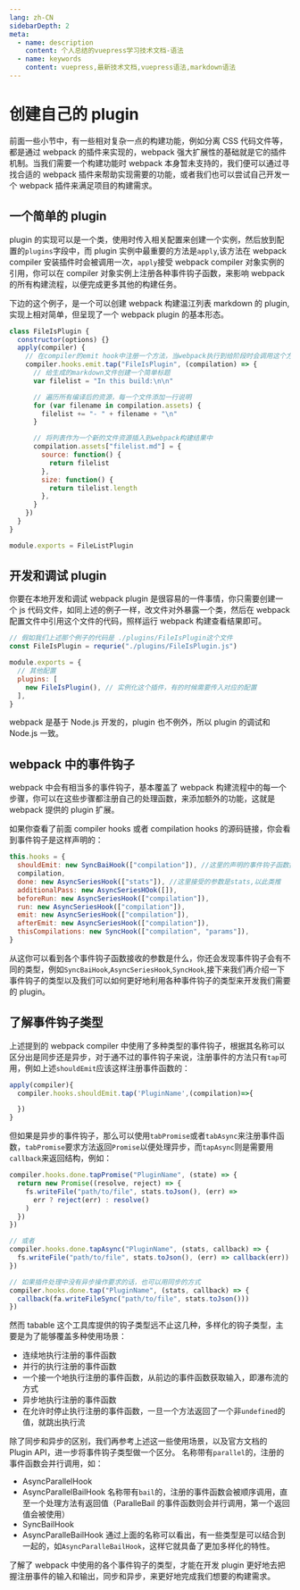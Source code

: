 ```yaml
---
lang: zh-CN
sidebarDepth: 2
meta:
  - name: description
    content: 个人总结的vuepress学习技术文档-语法
  - name: keywords
    content: vuepress,最新技术文档,vuepress语法,markdown语法
---
```


# 创建自己的 plugin

前面一些小节中，有一些相对复杂一点的构建功能，例如分离 CSS 代码文件等，都是通过 webpack 的插件来实现的，webpack 强大扩展性的基础就是它的插件机制。当我们需要一个构建功能时 webpack 本身暂未支持的，我们便可以通过寻找合适的 webpack 插件来帮助实现需要的功能，或者我们也可以尝试自己开发一个 webpack 插件来满足项目的构建需求。

## 一个简单的 plugin

plugin 的实现可以是一个类，使用时传入相关配置来创建一个实例，然后放到配置的`plugins`字段中，而 plugin 实例中最重要的方法是`apply`,该方法在 webpack compiler 安装插件时会被调用一次，`apply`接受 webpack compiler 对象实例的引用，你可以在 compiler 对象实例上注册各种事件钩子函数，来影响 webpack 的所有构建流程，以便完成更多其他的构建任务。

下边的这个例子，是一个可以创建 webpack 构建温江列表 markdown 的 plugin,实现上相对简单，但呈现了一个 webpack plugin 的基本形态。

```js
class FileIsPlugin {
  constructor(options) {}
  apply(compiler) {
    // 在compiler的emit hook中注册一个方法，当webpack执行到给阶段时会调用这个方法
    compiler.hooks.emit.tap("FileIsPlugin", (compilation) => {
      // 给生成的markdown文件创建一个简单标题
      var filelist = "In this build:\n\n"

      // 遍历所有编译后的资源，每一个文件添加一行说明
      for (var filename in compilation.assets) {
        filelist += "- " + filename + "\n"
      }

      // 将列表作为一个新的文件资源插入到webpack构建结果中
      compilation.assets["filelist.md"] = {
        source: function() {
          return filelist
        },
        size: function() {
          return tilelist.length
        },
      }
    })
  }
}

module.exports = FileListPlugin
```

## 开发和调试 plugin

你要在本地开发和调试 webpack plugin 是很容易的一件事情，你只需要创建一个 js 代码文件，如同上述的例子一样，改文件对外暴露一个类，然后在 webpack 配置文件中引用这个文件的代码，照样运行 webpack 构建查看结果即可。

```js
// 假如我们上述那个例子的代码是 ./plugins/FileIsPlugin这个文件
const FileIsPlugin = requrie("./plugins/FileIsPlugin.js")

module.exports = {
  // 其他配置
  plugins: [
    new FileIsPlugin(), // 实例化这个插件，有的时候需要传入对应的配置
  ],
}
```

webpack 是基于 Node.js 开发的，plugin 也不例外，所以 plugin 的调试和 Node.js 一致。

## webpack 中的事件钩子

webpack 中会有相当多的事件钩子，基本覆盖了 webpack 构建流程中的每一个步骤，你可以在这些步骤都注册自己的处理函数，来添加额外的功能，这就是 webpack 提供的 plugin 扩展。

如果你查看了前面 compiler hooks 或者 compilation hooks 的源码链接，你会看到事件钩子是这样声明的：

```js
this.hooks = {
  shouldEmit: new SyncBaiHook(["compilation"]), //这里的声明的事件钩子函数接收的参数是
  compilation,
  done: new AsyncSeriesHook(["stats"]), //这里接受的参数是stats,以此类推
  additionalPass: new AsyncSeriesHOok([]),
  beforeRun: new AsyncSeriesHook(["compilation"]),
  run: new AsyncSeriesHook(["compilation"]),
  emit: new AsyncSeriesHook(["compilation"]),
  afterEmit: new AsyncSeriesHook(["compilation"]),
  thisCompilations: new SyncHook(["compilation", "params"]),
}
```

从这你可以看到各个事件钩子函数接收的参数是什么，你还会发现事件钩子会有不同的类型，例如`SyncBaiHook`,`AsyncSeriesHook`,`SyncHook`,接下来我们再介绍一下事件钩子的类型以及我们可以如何更好地利用各种事件钩子的类型来开发我们需要的 plugin。

## 了解事件钩子类型

上述提到的 webpack compiler 中使用了多种类型的事件钩子，根据其名称可以区分出是同步还是异步，对于通不过的事件钩子来说，注册事件的方法只有`tap`可用，例如上述`shouldEmit`应该这样注册事件函数的：

```js
apply(compiler){
  compiler.hooks.shouldEmit.tap('PluginName',(compilation)=>{

  })
}
```

但如果是异步的事件钩子，那么可以使用`tabPromise`或者`tabAsync`来注册事件函数，`tabPromise`要求方法返回`Promise`以便处理异步，而`tapAsync`则是需要用`callback`来返回结构，例如：

```js
compiler.hooks.done.tapPromise("PluginName", (state) => {
  return new Promise((resolve, reject) => {
    fs.writeFile("path/to/file", stats.toJson(), (err) =>
      err ? reject(err) : resolve()
    )
  })
})

// 或者
compiler.hooks.done.tapAsync("PluginName", (stats, callback) => {
  fs.writeFile("path/to/file", stats.toJson(), (err) => callback(err))
})

// 如果插件处理中没有异步操作要求的话，也可以用同步的方式
compiler.hooks.done.tap("PluginName", (stats, callback) => {
  callback(fa.writeFileSync("path/to/file", stats.toJson()))
})
```

然而 tabable 这个工具库提供的钩子类型远不止这几种，多样化的钩子类型，主要是为了能够覆盖多种使用场景：

- 连续地执行注册的事件函数
- 并行的执行注册的事件函数
- 一个接一个地执行注册的事件函数，从前边的事件函数获取输入，即瀑布流的方式
- 异步地执行注册的事件函数
- 在允许时停止执行注册的事件函数，一旦一个方法返回了一个非`undefined`的值，就跳出执行流

除了同步和异步的区别，我们再参考上述这一些使用场景，以及官方文档的 Plugin API，进一步将事件钩子类型做一个区分。
名称带有`parallel`的，注册的事件函数会并行调用，如：

- AsyncParallelHook
- AsyncParallelBailHook
  名称带有`bail`的，注册的事件函数会被顺序调用，直至一个处理方法有返回值（ParalleBail 的事件函数则会并行调用，第一个返回值会被使用）
- SyncBailHook
- AsyncParalleBailHook
  通过上面的名称可以看出，有一些类型是可以结合到一起的，如`AsyncParalleBailHook`，这样它就具备了更加多样化的特性。

了解了 webpack 中使用的各个事件钩子的类型，才能在开发 plugin 更好地去把握注册事件的输入和输出，同步和异步，来更好地完成我们想要的构建需求。
